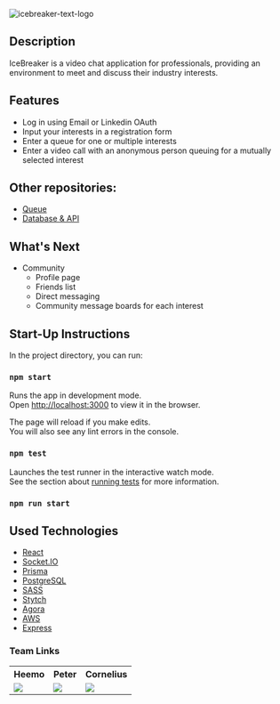 ![icebreaker-text-logo](https://user-images.githubusercontent.com/90360306/202524365-4800f8d4-1e7d-4a51-a4e1-01a9d8606638.png)


## Description

IceBreaker is a video chat application for professionals, providing an environment to meet and discuss their industry interests. 

## Features
- Log in using Email or Linkedin OAuth
- Input your interests in a registration form
- Enter a queue for one or multiple interests
- Enter a video call with an anonymous person queuing for a mutually selected interest

## Other repositories:
- [Queue](https://github.com/corneliusrenken/icebreaker-queue)
- [Database & API](https://github.com/corneliusrenken/icebreaker-api)

## What's Next
- Community
  - Profile page
  - Friends list
  - Direct messaging
  - Community message boards for each interest

## Start-Up Instructions

In the project directory, you can run:

### `npm start`

Runs the app in development mode.\
Open [http://localhost:3000](http://localhost:3000) to view it in the browser.

The page will reload if you make edits.\
You will also see any lint errors in the console.

### `npm test`

Launches the test runner in the interactive watch mode.\
See the section about [running tests](https://facebook.github.io/create-react-app/docs/running-tests) for more information.

### `npm run start`

## Used Technologies
- [React](https://reactjs.org/)
- [Socket.IO](https://socket.io/)
- [Prisma](https://www.prisma.io/)
- [PostgreSQL](https://www.postgresql.org/)
- [SASS](https://sass-lang.com/)
- [Stytch](https://stytch.com/)
- [Agora](https://www.agora.io/en/)
- [AWS](https://aws.amazon.com/)
- [Express](https://expressjs.com/)

### Team Links

<table>
  <tr>
    <th>Heemo</th>
    <th>Peter</th>
    <th>Cornelius</th>
  </tr>
  <tr>
    <td>
      <a href="https://github.com/heemo521">
        <img src="https://img.shields.io/badge/github%20-%23121011.svg?&style=for-the-badge&logo=github&logoColor=white"/>
      </a>
    </td>
    </td>
    <td>
      <a href="https://github.com/GitPeteM">
        <img src="https://img.shields.io/badge/github%20-%23121011.svg?&style=for-the-badge&logo=github&logoColor=white"/>
      </a>
    </td>
    <td>
      <a href="https://github.com/corneliusrenken">
        <img src="https://img.shields.io/badge/github%20-%23121011.svg?&style=for-the-badge&logo=github&logoColor=white"/>
      </a>
    </td>
  </tr>
</table>
